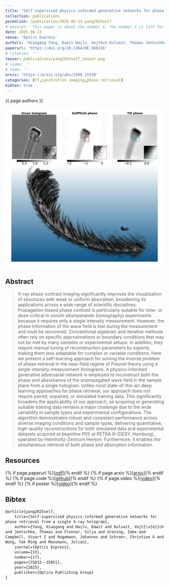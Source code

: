 ```yaml
---
title: "Self-supervised physics-informed generative networks for phase retrieval from a single X-ray hologram"
collection: publications
permalink: /publication/2025-08-13-yang2025self
# excerpt: 'This paper is about the number 1. The number 2 is left for future work.'
date: 2025-08-13
venue: 'Optics Express'
authors: 'Xiaogang Yang, Dawit Hailu, Vojtěch Kulvait, Thomas Jentschke, Silja Flenner, Imke Greving, Stuart I. Campbell, Johannes Hagemann, Christian G. Schroer, <b>Tak Ming Wong</b>, Julian Moosmann'
paperurl: 'https://doi.org/10.1364/OE.569216'
# citation: ''
teaser: publications/yang2025self_teaser.png
# video: ''
# code: ''
arxiv: 'https://arxiv.org/abs/2508.15530'
categories: [CT,synchrotron imaging,phase retrieval]
bibtex: true
---
```


{{ page.authors }}

<img class="pub_teaser" src="../images/publications/yang2025self_teaser.png" alt="Teaser Image" />

## Abstract
> X-ray phase contrast imaging significantly improves the visualization of structures with weak or uniform absorption, broadening its applications across a wide range of scientific disciplines. Propagation-based phase contrast is particularly suitable for time- or dose-critical in vivo/in situ/operando (tomography) experiments because it requires only a single intensity measurement. However, the phase information of the wave field is lost during the measurement and must be recovered. Conventional algebraic and iterative methods often rely on specific approximations or boundary conditions that may not be met by many samples or experimental setups. In addition, they require manual tuning of reconstruction parameters by experts, making them less adaptable for complex or variable conditions. Here we present a self-learning approach for solving the inverse problem of phase retrieval in the near-field regime of Fresnel theory using a single intensity measurement (hologram). A physics-informed generative adversarial network is employed to reconstruct both the phase and absorbance of the unpropagated wave field in the sample plane from a single hologram. Unlike most state-of-the-art deep learning approaches for phase retrieval, our approach does not require paired, unpaired, or simulated training data. This significantly broadens the applicability of our approach, as acquiring or generating suitable training data remains a major challenge due to the wide variability in sample types and experimental configurations. The algorithm demonstrates robust and consistent performance across diverse imaging conditions and sample types, delivering quantitative, high-quality reconstructions for both simulated data and experimental datasets acquired at beamline P05 at PETRA III (DESY, Hamburg), operated by Helmholtz-Zentrum Hereon. Furthermore, it enables the simultaneous retrieval of both phase and absorption information.

## Resources

{% if page.paperurl %}<a href=" {{ page.paperurl }} ">[pdf]</a>{% endif %} {% if page.arxiv %}<a href=" {{ page.arxiv }} ">[arxiv]</a>{% endif %} {% if page.code %}<a href=" {{ page.code }} ">[github]</a>{% endif %} {% if page.video %}<a href=" {{ page.video }} ">[video]</a>{% endif %} {% if poster %}<a href=" {{ page.poster }} ">[video]</a>{% endif %}


## Bibtex

    @article{yang2025self,
        title={Self-supervised physics-informed generative networks for phase retrieval from a single X-ray hologram},
        author={Yang, Xiaogang and Hailu, Dawit and Kulvait, Vojt{\v{e}}ch and Jentschke, Thomas and Flenner, Silja and Greving, Imke and Campbell, Stuart I and Hagemann, Johannes and Schroer, Christian G and Wong, Tak Ming and Moosmann, Julian},
        journal={Optics Express},
        volume={33},
        number={17},
        pages={35832--35851},
        year={2025},
        publisher={Optica Publishing Group}
    }
